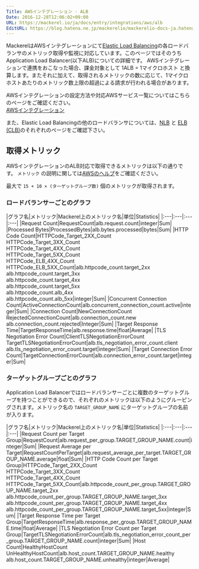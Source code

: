 ```yaml
---
Title: AWSインテグレーション - ALB
Date: 2016-12-28T12:06:02+09:00
URL: https://mackerel.io/ja/docs/entry/integrations/aws/alb
EditURL: https://blog.hatena.ne.jp/mackerelio/mackerelio-docs-ja.hatenablog.mackerel.io/atom/entry/10328749687201704692
---
```


MackerelはAWSインテグレーションにて<a href="https://aws.amazon.com/elasticloadbalancing/" target="_blank">Elastic Load Balancing</a>の各ロードバランサのメトリック取得や監視に対応しています。このページではそのうちApplication Load Balancer(以下ALB)についての詳細です。
AWSインテグレーションで連携をおこなった場合、課金対象として 1ALB = 1マイクロホスト と換算します。またそれに加えて、取得されるメトリックの数に応じて、1マイクロホストあたりのメトリック数上限の超過による請求が行われる場合があります。

AWSインテグレーションの設定方法や対応AWSサービス一覧についてはこちらのページをご確認ください。<br>
<a href="https://mackerel.io/ja/docs/entry/integrations/aws">AWSインテグレーション</a>

また、Elastic Load Balancingの他のロードバランサについては、[NLB](https://mackerel.io/ja/docs/entry/integrations/aws/nlb) と [ELB (CLB)](https://mackerel.io/ja/docs/entry/integrations/aws/elb)のそれぞれのページをご確認下さい。

## 取得メトリック
AWSインテグレーションのALB対応で取得できるメトリックは以下の通りです。 `メトリック` の説明に関しては<a href="https://docs.aws.amazon.com/ja_jp/elasticloadbalancing/latest/application/load-balancer-cloudwatch-metrics.html" target="_blank">AWSのヘルプ</a>をご確認ください。

最大で `15 + 10 × (ターゲットグループ数)` 個のメトリックが取得されます。

### ロードバランサーごとのグラフ
|グラフ名|メトリック|Mackerel上のメトリック名|単位|Statistics|
|:---|:---|:---|:---|
|Request Count|RequestCount|alb.request.count|integer|Sum|
|Processed Bytes|ProcessedBytes|alb.bytes.processed|bytes|Sum|
|HTTP Code Count|HTTPCode_Target_2XX_Count<br>HTTPCode_Target_3XX_Count<br>HTTPCode_Target_4XX_Count<br>HTTPCode_Target_5XX_Count<br>HTTPCode_ELB_4XX_Count<br>HTTPCode_ELB_5XX_Count|alb.httpcode_count.target_2xx<br>alb.httpcode_count.target_3xx<br>alb.httpcode_count.target_4xx<br>alb.httpcode_count.target_5xx<br>alb.httpcode_count.alb_4xx<br>alb.httpcode_count.alb_5xx|integer|Sum|
|Concurrent Connection Count|ActiveConnectionCount|alb.concurrent_connection_count.active|integer|Sum|
|Connection Count|NewConnectionCount<br>RejectedConnectionCount|alb.connection_count.new<br>alb.connection_count.rejected|Integer|Sum|
|Target Response Time|TargetResponseTime|alb.response.time|float|Average|
|TLS Negotiation Error Count|ClientTLSNegotiationErrorCount<br>TargetTLSNegotiationErrorCount|alb.tls_negotiation_error_count.client<br>alb.tls_negotiation_error_count.target|integer|Sum|
|Target Connection Error Count|TargetConnectionErrorCount|alb.connection_error_count.target|integer|Sum|

### ターゲットグループごとのグラフ
Application Load Balancerではロードバランサーごとに複数のターゲットグループを持つことができるので、それぞれのメトリックは以下のようにグルーピングされます。メトリック名の `TARGET_GROUP_NAME` にターゲットグループの名前が入ります。

|グラフ名|メトリック|Mackerel上のメトリック名|単位|Statistics|
|:---|:---|:---|:---|
|Request Count per Target Group|RequestCount|alb.request_per_group.TARGET_GROUP_NAME.count|integer|Sum|
|Request Average per Target|RequestCountPerTarget|alb.request_average_per_target.TARGET_GROUP_NAME.average|float|Sum|
|HTTP Code Count per Target Group|HTTPCode_Target_2XX_Count<br>HTTPCode_Target_3XX_Count<br>HTTPCode_Target_4XX_Count<br>HTTPCode_Target_5XX_Count|alb.httpcode_count_per_group.TARGET_GROUP_NAME.target_2xx<br>alb.httpcode_count_per_group.TARGET_GROUP_NAME.target_3xx<br>alb.httpcode_count_per_group.TARGET_GROUP_NAME.target_4xx<br>alb.httpcode_count_per_group.TARGET_GROUP_NAME.target_5xx|integer|Sum|
|Target Response Time per Target Group|TargetResponseTime|alb.response_per_group.TARGET_GROUP_NAME.time|float|Average|
|TLS Negotiation Error Count per Target Group|TargetTLSNegotiationErrorCount|alb.tls_negotiation_error_count_per_group.TARGET_GROUP_NAME.count|integer|Sum|
|Host Count|HealthyHostCount<br>UnHealthyHostCount|alb.host_count.TARGET_GROUP_NAME.healthy<br>alb.host_count.TARGET_GROUP_NAME.unhealthy|integer|Average|
